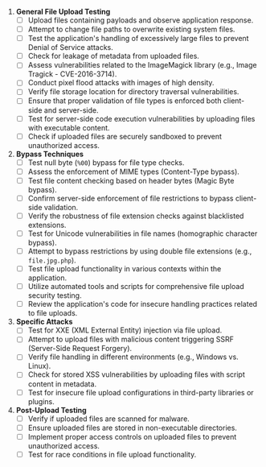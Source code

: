 1. **General File Upload Testing**
    - [ ] Upload files containing payloads and observe application response.
    - [ ] Attempt to change file paths to overwrite existing system files.
    - [ ] Test the application's handling of excessively large files to prevent Denial of Service attacks.
    - [ ] Check for leakage of metadata from uploaded files.
    - [ ] Assess vulnerabilities related to the ImageMagick library (e.g., Image Tragick - CVE-2016-3714).
    - [ ] Conduct pixel flood attacks with images of high density.
    - [ ] Verify file storage location for directory traversal vulnerabilities.
    - [ ] Ensure that proper validation of file types is enforced both client-side and server-side.
    - [ ] Test for server-side code execution vulnerabilities by uploading files with executable content.
    - [ ] Check if uploaded files are securely sandboxed to prevent unauthorized access.

2. **Bypass Techniques**
    - [ ] Test null byte (`%00`) bypass for file type checks.
    - [ ] Assess the enforcement of MIME types (Content-Type bypass).
    - [ ] Test file content checking based on header bytes (Magic Byte bypass).
    - [ ] Confirm server-side enforcement of file restrictions to bypass client-side validation.
    - [ ] Verify the robustness of file extension checks against blacklisted extensions.
    - [ ] Test for Unicode vulnerabilities in file names (homographic character bypass).
    - [ ] Attempt to bypass restrictions by using double file extensions (e.g., `file.jpg.php`).
    - [ ] Test file upload functionality in various contexts within the application.
    - [ ] Utilize automated tools and scripts for comprehensive file upload security testing.
    - [ ] Review the application's code for insecure handling practices related to file uploads.

3. **Specific Attacks**
    - [ ] Test for XXE (XML External Entity) injection via file upload.
    - [ ] Attempt to upload files with malicious content triggering SSRF (Server-Side Request Forgery).
    - [ ] Verify file handling in different environments (e.g., Windows vs. Linux).
    - [ ] Check for stored XSS vulnerabilities by uploading files with script content in metadata.
    - [ ] Test for insecure file upload configurations in third-party libraries or plugins.

4. **Post-Upload Testing**
    - [ ] Verify if uploaded files are scanned for malware.
    - [ ] Ensure uploaded files are stored in non-executable directories.
    - [ ] Implement proper access controls on uploaded files to prevent unauthorized access.
    - [ ] Test for race conditions in file upload functionality.